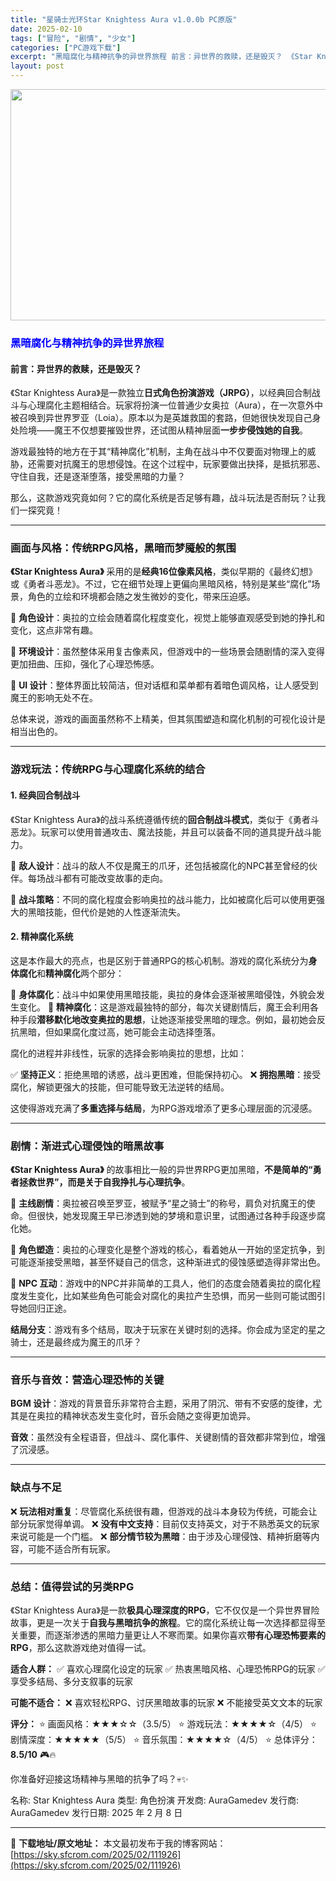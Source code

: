 ```yaml
---
title: "星骑士光环Star Knightess Aura v1.0.0b PC原版"
date: 2025-02-10
tags: ["冒险", "剧情", "少女"]
categories: ["PC游戏下载"]
excerpt: "黑暗腐化与精神抗争的异世界旅程 前言：异世界的救赎，还是毁灭？ 《Star Knightess Aura》是一款独立日式角色扮演游戏（JRPG），以经典回合制战斗与心理腐化主题相结合。玩家将扮演一位普通少女奥拉（Aura），在一次意外中被召唤到异世界罗亚（Loia）。原本以为是英雄救国的套路，但她很&hellip;"
layout: post
---
```


<img class="aligncenter size-full wp-image-111927" src="https://sky.sfcrom.com/wp-content/uploads/2025/02/2025021008104031.webp" alt="" width="660" height="370" />
<h3><span style="color: #0000ff;"><strong>黑暗腐化与精神抗争的异世界旅程</strong></span></h3>
<h4><strong>前言：异世界的救赎，还是毁灭？</strong></h4>
《Star Knightess Aura》是一款独立<strong>日式角色扮演游戏（JRPG）</strong>，以经典回合制战斗与心理腐化主题相结合。玩家将扮演一位普通少女奥拉（Aura），在一次意外中被召唤到异世界罗亚（Loia）。原本以为是英雄救国的套路，但她很快发现自己身处险境——魔王不仅想要摧毁世界，还试图从精神层面<strong>一步步侵蚀她的自我</strong>。

游戏最独特的地方在于其“精神腐化”机制，主角在战斗中不仅要面对物理上的威胁，还需要对抗魔王的思想侵蚀。在这个过程中，玩家要做出抉择，是抵抗邪恶、守住自我，还是逐渐堕落，接受黑暗的力量？

那么，这款游戏究竟如何？它的腐化系统是否足够有趣，战斗玩法是否耐玩？让我们一探究竟！

<hr />

<h3><strong>画面与风格：传统RPG风格，黑暗而梦魇般的氛围</strong></h3>
<strong>《Star Knightess Aura》</strong> 采用的是<strong>经典16位像素风格</strong>，类似早期的《最终幻想》或《勇者斗恶龙》。不过，它在细节处理上更偏向黑暗风格，特别是某些“腐化”场景，角色的立绘和环境都会随之发生微妙的变化，带来压迫感。

🔹 <strong>角色设计</strong>：奥拉的立绘会随着腐化程度变化，视觉上能够直观感受到她的挣扎和变化，这点非常有趣。

🔹 <strong>环境设计</strong>：虽然整体采用复古像素风，但游戏中的一些场景会随剧情的深入变得更加扭曲、压抑，强化了心理恐怖感。

🔹 <strong>UI 设计</strong>：整体界面比较简洁，但对话框和菜单都有着暗色调风格，让人感受到魔王的影响无处不在。

总体来说，游戏的画面虽然称不上精美，但其氛围塑造和腐化机制的可视化设计是相当出色的。

<hr />

<h3><strong>游戏玩法：传统RPG与心理腐化系统的结合</strong></h3>
<h4><strong>1. 经典回合制战斗</strong></h4>
《Star Knightess Aura》的战斗系统遵循传统的<strong>回合制战斗模式</strong>，类似于《勇者斗恶龙》。玩家可以使用普通攻击、魔法技能，并且可以装备不同的道具提升战斗能力。

🔹 <strong>敌人设计</strong>：战斗的敌人不仅是魔王的爪牙，还包括被腐化的NPC甚至曾经的伙伴。每场战斗都有可能改变故事的走向。

🔹 <strong>战斗策略</strong>：不同的腐化程度会影响奥拉的战斗能力，比如被腐化后可以使用更强大的黑暗技能，但代价是她的人性逐渐流失。
<h4><strong>2. 精神腐化系统</strong></h4>
这是本作最大的亮点，也是区别于普通RPG的核心机制。游戏的腐化系统分为<strong>身体腐化</strong>和<strong>精神腐化</strong>两个部分：

🔸 <strong>身体腐化</strong>：战斗中如果使用黑暗技能，奥拉的身体会逐渐被黑暗侵蚀，外貌会发生变化。
🔸 <strong>精神腐化</strong>：这是游戏最独特的部分，每次关键剧情后，魔王会利用各种手段<strong>潜移默化地改变奥拉的思想</strong>，让她逐渐接受黑暗的理念。例如，最初她会反抗黑暗，但如果腐化度过高，她可能会主动选择堕落。

腐化的进程并非线性，玩家的选择会影响奥拉的思想，比如：

✅ <strong>坚持正义</strong>：拒绝黑暗的诱惑，战斗更困难，但能保持初心。
❌ <strong>拥抱黑暗</strong>：接受腐化，解锁更强大的技能，但可能导致无法逆转的结局。

这使得游戏充满了<strong>多重选择与结局</strong>，为RPG游戏增添了更多心理层面的沉浸感。

<hr />

<h3><strong>剧情：渐进式心理侵蚀的暗黑故事</strong></h3>
<strong>《Star Knightess Aura》</strong> 的故事相比一般的异世界RPG更加黑暗，<strong>不是简单的“勇者拯救世界”，而是关于自我挣扎与心理抗争</strong>。

🔹 <strong>主线剧情</strong>：奥拉被召唤至罗亚，被赋予“星之骑士”的称号，肩负对抗魔王的使命。但很快，她发现魔王早已渗透到她的梦境和意识里，试图通过各种手段逐步腐化她。

🔹 <strong>角色塑造</strong>：奥拉的心理变化是整个游戏的核心，看着她从一开始的坚定抗争，到可能逐渐接受黑暗，甚至怀疑自己的信念，这种渐进式的侵蚀感塑造得非常出色。

🔹 <strong>NPC 互动</strong>：游戏中的NPC并非简单的工具人，他们的态度会随着奥拉的腐化程度发生变化，比如某些角色可能会对腐化的奥拉产生恐惧，而另一些则可能试图引导她回归正途。

<strong>结局分支</strong>：游戏有多个结局，取决于玩家在关键时刻的选择。你会成为坚定的星之骑士，还是最终成为魔王的爪牙？

<hr />

<h3><strong>音乐与音效：营造心理恐怖的关键</strong></h3>
<strong>BGM 设计</strong>：游戏的背景音乐非常符合主题，采用了阴沉、带有不安感的旋律，尤其是在奥拉的精神状态发生变化时，音乐会随之变得更加诡异。

<strong>音效</strong>：虽然没有全程语音，但战斗、腐化事件、关键剧情的音效都非常到位，增强了沉浸感。

<hr />

<h3><strong>缺点与不足</strong></h3>
❌ <strong>玩法相对重复</strong>：尽管腐化系统很有趣，但游戏的战斗本身较为传统，可能会让部分玩家觉得单调。
❌ <strong>没有中文支持</strong>：目前仅支持英文，对于不熟悉英文的玩家来说可能是一个门槛。
❌ <strong>部分情节较为黑暗</strong>：由于涉及心理侵蚀、精神折磨等内容，可能不适合所有玩家。

<hr />

<h3><strong>总结：值得尝试的另类RPG</strong></h3>
《Star Knightess Aura》是一款<strong>极具心理深度的RPG</strong>，它不仅仅是一个异世界冒险故事，更是一次关于<strong>自我与黑暗抗争的旅程</strong>。它的腐化系统让每一次选择都显得至关重要，而逐渐渗透的黑暗力量更让人不寒而栗。如果你喜欢<strong>带有心理恐怖要素的RPG</strong>，那么这款游戏绝对值得一试。

<strong>适合人群：</strong>
✅ 喜欢心理腐化设定的玩家
✅ 热衷黑暗风格、心理恐怖RPG的玩家
✅ 享受多结局、多分支叙事的玩家

<strong>可能不适合：</strong>
❌ 喜欢轻松RPG、讨厌黑暗故事的玩家
❌ 不能接受英文文本的玩家

<strong>评分：</strong>
⭐ 画面风格：★★★☆☆（3.5/5）
⭐ 游戏玩法：★★★★☆（4/5）
⭐ 剧情深度：★★★★★（5/5）
⭐ 音乐氛围：★★★★☆（4/5）
⭐ 总体评分：<strong>8.5/10</strong> 🎮🔥

你准备好迎接这场精神与黑暗的抗争了吗？💀✨

名称: Star Knightess Aura
类型: 角色扮演
开发商: AuraGamedev
发行商: AuraGamedev
发行日期: 2025 年 2 月 8 日

---
📖 **下载地址/原文地址：** 本文最初发布于我的博客网站：[https://sky.sfcrom.com/2025/02/111926](https://sky.sfcrom.com/2025/02/111926)
